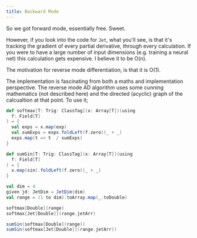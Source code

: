 ```yaml
---
title: Backward Mode
---
```


So we got forward mode, essentially free. Sweet.

However, if you look into the code for `Jet`, what you'll see, is that it's tracking the gradient of every partial derivative, through every calculation. If you were to have a large number of input dimensions (e.g. training a neural net) this calculation gets expensive. I believe it to be O(n).

The motivation for reverse mode differentiation, is that it is O(1). 

The implementation is fascinating from both a maths and implementation perspective. The reverse mode AD algorithm uses some cunning mathematics (not described here) and the directed (acyclic) graph of the calcualtion at that point. To use it;

```scala mdoc
def softmax[T: Trig: ClassTag](x: Array[T])(using  
  f: Field[T]  
) = {    
  val exps = x.map(exp)
  val sumExps = exps.foldLeft(f.zero)(_ + _)
  exps.map(t => t  / sumExps)
}

def sumSin[T: Trig: ClassTag](x: Array[T])(using  
  f: Field[T]  
) = {    
  x.map(sin).foldLeft(f.zero)(_ + _)  
}

val dim = 4
given jd: JetDim = JetDim(dim)
val range = (1 to dim).toArray.map(_.toDouble)

softmax[Double](range)
softmax[Jet[Double]](range.jetArr)

sumSin(softmax[Double](range))
sumSin(softmax[Jet[Double]](range.jetArr))
```



